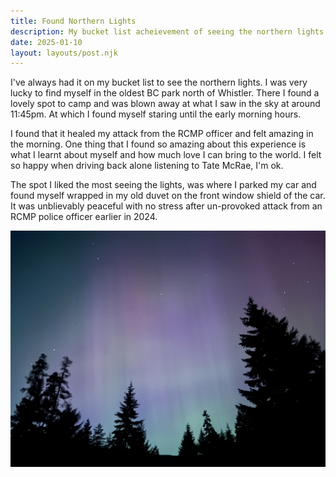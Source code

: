 ```yaml
---
title: Found Northern Lights
description: My bucket list acheievement of seeing the northern lights.
date: 2025-01-10
layout: layouts/post.njk
---
```


I've always had it on my bucket list to see the northern lights. I was very lucky to find myself in the oldest BC park north of Whistler. There I found a lovely spot to camp and was blown away at what I saw in the sky at around 11:45pm. At which I found myself staring until the early morning hours.

I found that it healed my attack from the RCMP officer and felt amazing in the morning. One thing that I found so amazing about this experience is what I learnt about myself and how much love I can bring to the world. I felt so happy when driving back alone listening to Tate McRae, I'm ok.

The spot I liked the most seeing the lights, was where I parked my car and found myself wrapped in my old duvet on the front window shield of the car. It was unblievably peaceful with no stress after un-provoked attack from an RCMP police officer earlier in 2024.

![/img/posts/2025/whistler-northern-lights.jpg](/img/posts/2025/whistler-northern-lights.jpg)
